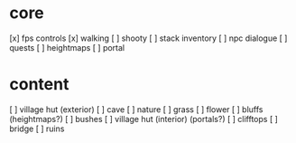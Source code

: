 
# core
[x] fps controls
[x] walking
[ ] shooty
[ ] stack inventory
[ ] npc dialogue
    [ ] quests
[ ] heightmaps
[ ] portal


# content
[ ] village hut (exterior)
[ ] cave
[ ] nature
    [ ] grass
    [ ] flower
    [ ] bluffs (heightmaps?)
    [ ] bushes
[ ] village hut (interior) (portals?)
[ ] clifftops
[ ] bridge
[ ] ruins
